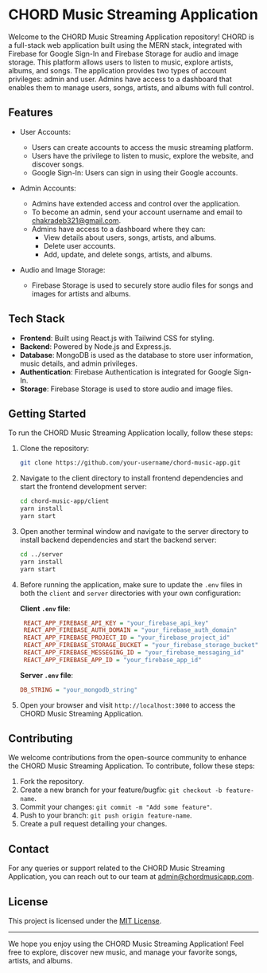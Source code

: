 # CHORD Music Streaming Application

Welcome to the CHORD Music Streaming Application repository! CHORD is a full-stack web application built using the MERN stack, integrated with Firebase for Google Sign-In and Firebase Storage for audio and image storage. This platform allows users to listen to music, explore artists, albums, and songs. The application provides two types of account privileges: admin and user. Admins have access to a dashboard that enables them to manage users, songs, artists, and albums with full control.

## Features

- User Accounts:
  - Users can create accounts to access the music streaming platform.
  - Users have the privilege to listen to music, explore the website, and discover songs.
  - Google Sign-In: Users can sign in using their Google accounts.

- Admin Accounts:
  - Admins have extended access and control over the application.
  - To become an admin, send your account username and email to chakradeb321@gmail.com.
  - Admins have access to a dashboard where they can:
    - View details about users, songs, artists, and albums.
    - Delete user accounts.
    - Add, update, and delete songs, artists, and albums.

- Audio and Image Storage:
  - Firebase Storage is used to securely store audio files for songs and images for artists and albums.

## Tech Stack

- **Frontend**: Built using React.js with Tailwind CSS for styling.
- **Backend**: Powered by Node.js and Express.js.
- **Database**: MongoDB is used as the database to store user information, music details, and admin privileges.
- **Authentication**: Firebase Authentication is integrated for Google Sign-In.
- **Storage**: Firebase Storage is used to store audio and image files.

## Getting Started

To run the CHORD Music Streaming Application locally, follow these steps:

1. Clone the repository:

   ```bash
   git clone https://github.com/your-username/chord-music-app.git
   ```

2. Navigate to the client directory to install frontend dependencies and start the frontend development server:

   ```bash
   cd chord-music-app/client
   yarn install
   yarn start
   ```

3. Open another terminal window and navigate to the server directory to install backend dependencies and start the backend server:

   ```bash
   cd ../server
   yarn install
   yarn start
   ```

4. Before running the application, make sure to update the `.env` files in both the `client` and `server` directories with your own configuration:

   **Client `.env` file**:

   ```ini
    REACT_APP_FIREBASE_API_KEY = "your_firebase_api_key"
    REACT_APP_FIREBASE_AUTH_DOMAIN = "your_firebase_auth_domain"
    REACT_APP_FIREBASE_PROJECT_ID = "your_firebase_project_id"
    REACT_APP_FIREBASE_STORAGE_BUCKET = "your_firebase_storage_bucket"
    REACT_APP_FIREBASE_MESSEGING_ID = "your_firebase_messaging_id"
    REACT_APP_FIREBASE_APP_ID = "your_firebase_app_id"
   ```

   **Server `.env` file**:

   ```ini
   DB_STRING = "your_mongodb_string"
   ```

5. Open your browser and visit `http://localhost:3000` to access the CHORD Music Streaming Application.

## Contributing

We welcome contributions from the open-source community to enhance the CHORD Music Streaming Application. To contribute, follow these steps:

1. Fork the repository.
2. Create a new branch for your feature/bugfix: `git checkout -b feature-name`.
3. Commit your changes: `git commit -m "Add some feature"`.
4. Push to your branch: `git push origin feature-name`.
5. Create a pull request detailing your changes.

## Contact

For any queries or support related to the CHORD Music Streaming Application, you can reach out to our team at admin@chordmusicapp.com.

## License

This project is licensed under the [MIT License](LICENSE).

---

We hope you enjoy using the CHORD Music Streaming Application! Feel free to explore, discover new music, and manage your favorite songs, artists, and albums.
